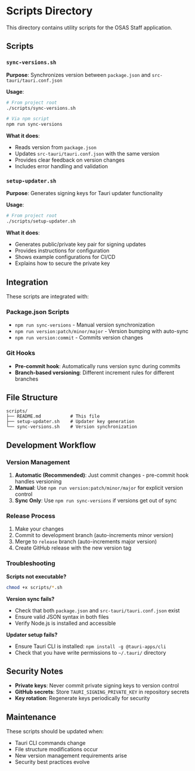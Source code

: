 # Scripts Directory

This directory contains utility scripts for the OSAS Staff application.

## Scripts

### `sync-versions.sh`
**Purpose**: Synchronizes version between `package.json` and `src-tauri/tauri.conf.json`

**Usage**:
```bash
# From project root
./scripts/sync-versions.sh

# Via npm script
npm run sync-versions
```

**What it does**:
- Reads version from `package.json`
- Updates `src-tauri/tauri.conf.json` with the same version
- Provides clear feedback on version changes
- Includes error handling and validation

### `setup-updater.sh`
**Purpose**: Generates signing keys for Tauri updater functionality

**Usage**:
```bash
# From project root
./scripts/setup-updater.sh
```

**What it does**:
- Generates public/private key pair for signing updates
- Provides instructions for configuration
- Shows example configurations for CI/CD
- Explains how to secure the private key

## Integration

These scripts are integrated with:

### Package.json Scripts
- `npm run sync-versions` - Manual version synchronization
- `npm run version:patch/minor/major` - Version bumping with auto-sync
- `npm run version:commit` - Commits version changes

### Git Hooks
- **Pre-commit hook**: Automatically runs version sync during commits
- **Branch-based versioning**: Different increment rules for different branches

## File Structure

```
scripts/
├── README.md           # This file
├── setup-updater.sh    # Updater key generation
└── sync-versions.sh    # Version synchronization
```

## Development Workflow

### Version Management
1. **Automatic (Recommended)**: Just commit changes - pre-commit hook handles versioning
2. **Manual**: Use `npm run version:patch/minor/major` for explicit version control
3. **Sync Only**: Use `npm run sync-versions` if versions get out of sync

### Release Process
1. Make your changes
2. Commit to development branch (auto-increments minor version)
3. Merge to `release` branch (auto-increments major version)
4. Create GitHub release with the new version tag

### Troubleshooting

**Scripts not executable?**
```bash
chmod +x scripts/*.sh
```

**Version sync fails?**
- Check that both `package.json` and `src-tauri/tauri.conf.json` exist
- Ensure valid JSON syntax in both files
- Verify Node.js is installed and accessible

**Updater setup fails?**
- Ensure Tauri CLI is installed: `npm install -g @tauri-apps/cli`
- Check that you have write permissions to `~/.tauri/` directory

## Security Notes

- **Private keys**: Never commit private signing keys to version control
- **GitHub secrets**: Store `TAURI_SIGNING_PRIVATE_KEY` in repository secrets
- **Key rotation**: Regenerate keys periodically for security

## Maintenance

These scripts should be updated when:
- Tauri CLI commands change
- File structure modifications occur
- New version management requirements arise
- Security best practices evolve
